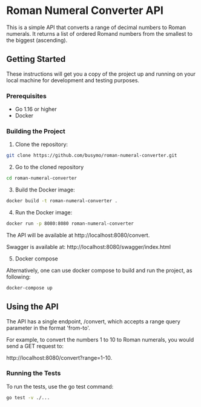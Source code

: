 # Roman Numeral Converter API

This is a simple API that converts a range of decimal numbers to Roman numerals. It returns a list of ordered Romand numbers from the smallest to the biggest (ascending).

## Getting Started

These instructions will get you a copy of the project up and running on your local machine for development and testing purposes.

### Prerequisites

- Go 1.16 or higher
- Docker

### Building the Project

1. Clone the repository:

```bash
git clone https://github.com/busymo/roman-numeral-converter.git
```

2. Go to the cloned repository
```bash
cd roman-numeral-converter
```

3. Build the Docker image:

```bash
docker build -t roman-numeral-converter .
```

4. Run the Docker image:

```bash
docker run -p 8080:8080 roman-numeral-converter
```

The API will be available at http://localhost:8080/convert. 

Swagger is available at: http://localhost:8080/swagger/index.html

5. Docker compose

Alternatively, one can use docker compose to build and run the project, as following:

```bash
docker-compose up
```

## Using the API
The API has a single endpoint, /convert, which accepts a range query parameter in the format 'from-to'. 

For example, to convert the numbers 1 to 10 to Roman numerals, you would send a GET request to:

http://localhost:8080/convert?range=1-10.

### Running the Tests
To run the tests, use the go test command:

```bash
go test -v ./...